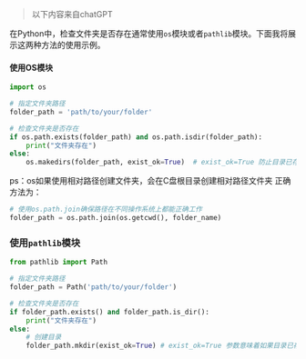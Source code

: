 > 以下内容来自chatGPT

在Python中，检查文件夹是否存在通常使用`os`模块或者`pathlib`模块。下面我将展示这两种方法的使用示例。

#### 使用OS模块
```python
import os

# 指定文件夹路径
folder_path = 'path/to/your/folder'

# 检查文件夹是否存在
if os.path.exists(folder_path) and os.path.isdir(folder_path):
    print("文件夹存在")
else:
    os.makedirs(folder_path, exist_ok=True)  # exist_ok=True 防止目录已存在时报错

```
ps：os如果使用相对路径创建文件夹，会在C盘根目录创建相对路径文件夹
正确方法为：
```python
# 使用os.path.join确保路径在不同操作系统上都能正确工作 
folder_path = os.path.join(os.getcwd(), folder_name)
```
### 使用`pathlib`模块
```python
from pathlib import Path

# 指定文件夹路径
folder_path = Path('path/to/your/folder')

# 检查文件夹是否存在
if folder_path.exists() and folder_path.is_dir():
    print("文件夹存在")
else:
    # 创建目录 
    folder_path.mkdir(exist_ok=True) # exist_ok=True 参数意味着如果目录已存在，则不会引发错误
```